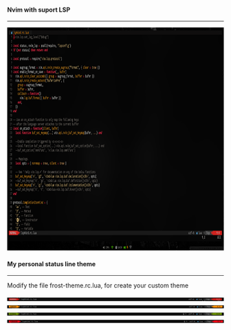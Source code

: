 #### Nvim with suport LSP
 ---
<img src="images/2022-10-25-140947_1366x768_scrot.png" alt="Main screen theme 4" height="520">

#### My personal status line theme
 ---
 Modify the file frost-theme.rc.lua, for create your custom theme
 
<img src="images/line-normal.jpg" alt="Main screen theme 4">
<img src="images/line-insert.jpg" alt="Main screen theme 4">
<img src="images/line-visual.jpg" alt="Main screen theme 4">
<img src="images/line-command.jpg" alt="Main screen theme 4">
